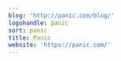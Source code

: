```yaml
---
blog: 'http://panic.com/blog/'
logohandle: panic
sort: panic
title: Panic
website: 'https://panic.com/'
---
```

